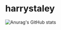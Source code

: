 # harrystaley

![Anurag's GitHub stats](https://github-readme-stats.vercel.app/api?username=harrystaley&count_private=true&show_icons=true&theme=dark)
